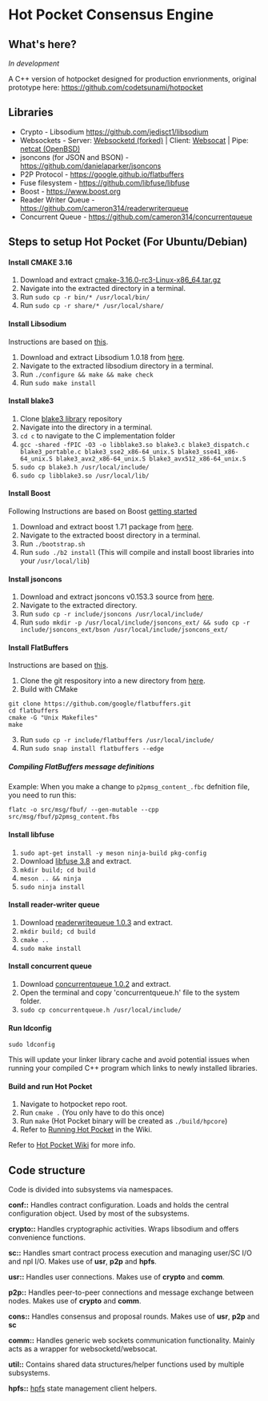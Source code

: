 # Hot Pocket Consensus Engine

## What's here?
*In development*

A C++ version of hotpocket designed for production envrionments, original prototype here: https://github.com/codetsunami/hotpocket

<!-- [Hot Pocket Wiki](https://github.com/HotPocketDev/core/wiki) -->

## Libraries
* Crypto - Libsodium https://github.com/jedisct1/libsodium
* Websockets - Server: [Websocketd (forked)](https://github.com/codetsunami/websocketd) | Client: [Websocat](https://github.com/vi/websocat) | Pipe: [netcat (OpenBSD)](https://man.openbsd.org/nc.1)
* jsoncons (for JSON and BSON) - https://github.com/danielaparker/jsoncons
* P2P Protocol - https://google.github.io/flatbuffers
* Fuse filesystem - https://github.com/libfuse/libfuse
* Boost - https://www.boost.org
* Reader Writer Queue - https://github.com/cameron314/readerwriterqueue
* Concurrent Queue - https://github.com/cameron314/concurrentqueue

## Steps to setup Hot Pocket (For Ubuntu/Debian)

#### Install CMAKE 3.16
1. Download and extract [cmake-3.16.0-rc3-Linux-x86_64.tar.gz](https://github.com/Kitware/CMake/releases/download/v3.16.0-rc3/cmake-3.16.0-rc3-Linux-x86_64.tar.gz)
2. Navigate into the extracted directory in a terminal.
3. Run `sudo cp -r bin/* /usr/local/bin/`
4. Run `sudo cp -r share/* /usr/local/share/`

#### Install Libsodium
Instructions are based on [this](https://libsodium.gitbook.io/doc/installation).

1. Download and extract Libsodium 1.0.18 from [here](https://download.libsodium.org/libsodium/releases/libsodium-1.0.18-stable.tar.gz).
2. Navigate to the extracted libsodium directory in a terminal.
3. Run `./configure && make && make check`
4. Run `sudo make install`

#### Install blake3
1. Clone [blake3 library](https://github.com/BLAKE3-team/BLAKE3) repository
2. Navigate into the directory in a terminal.
3. `cd c` to navigate to the C implementation folder
4. `gcc -shared -fPIC -O3 -o libblake3.so blake3.c blake3_dispatch.c blake3_portable.c blake3_sse2_x86-64_unix.S blake3_sse41_x86-64_unix.S blake3_avx2_x86-64_unix.S blake3_avx512_x86-64_unix.S`
5. `sudo cp blake3.h /usr/local/include/`
6. `sudo cp libblake3.so /usr/local/lib/`

#### Install Boost
Following Instructions are based on Boost [getting started](https://www.boost.org/doc/libs/1_71_0/more/getting_started/unix-variants.html#prepare-to-use-a-boost-library-binary)

1. Download and extract boost 1.71 package from [here](https://www.boost.org/users/history/version_1_71_0.html).
2. Navigate to the extracted boost directory in a terminal.
3. Run `./bootstrap.sh`
4. Run `sudo ./b2 install` (This will compile and install boost libraries into your `/usr/local/lib`)

#### Install jsoncons
1. Download and extract jsoncons v0.153.3 source from [here](https://github.com/danielaparker/jsoncons/archive/v0.153.3.zip).
2. Navigate to the extracted directory.
3. Run `sudo cp -r include/jsoncons /usr/local/include/`
4. Run `sudo mkdir -p /usr/local/include/jsoncons_ext/ && sudo cp -r include/jsoncons_ext/bson /usr/local/include/jsoncons_ext/`

#### Install FlatBuffers
Instructions are based on [this](https://google.github.io/flatbuffers/).

1. Clone the git respository into a new directory from [here](https://github.com/google/flatbuffers).
2. Build with CMake
```
git clone https://github.com/google/flatbuffers.git
cd flatbuffers
cmake -G "Unix Makefiles"
make
```
3. Run `sudo cp -r include/flatbuffers /usr/local/include/`
4. Run `sudo snap install flatbuffers --edge`

##### Compiling FlatBuffers message definitions
Example: When you make a change to `p2pmsg_content_.fbc` defnition file, you need to run this:

`flatc -o src/msg/fbuf/ --gen-mutable --cpp src/msg/fbuf/p2pmsg_content.fbs`

#### Install libfuse
1. `sudo apt-get install -y meson ninja-build pkg-config`
2. Download [libfuse 3.8](https://github.com/libfuse/libfuse/releases/download/fuse-3.8.0/fuse-3.8.0.tar.xz) and extract.
3. `mkdir build; cd build`
4. `meson .. && ninja`
6. `sudo ninja install`

#### Install reader-writer queue
1. Download [readerwritequeue 1.0.3](https://github.com/cameron314/readerwriterqueue/archive/v1.0.3.zip) and extract.
2. `mkdir build; cd build`
3. `cmake ..`
4. `sudo make install`

#### Install concurrent queue
1. Download [concurrentqueue 1.0.2](https://github.com/cameron314/concurrentqueue/archive/1.0.2.zip) and extract.
2. Open the terminal and copy 'concurrentqueue.h' file to the system folder.
3. `sudo cp concurrentqueue.h /usr/local/include/`

#### Run ldconfig
`sudo ldconfig`

This will update your linker library cache and avoid potential issues when running your compiled C++ program which links to newly installed libraries.

#### Build and run Hot Pocket
1. Navigate to hotpocket repo root.
1. Run `cmake .` (You only have to do this once)
1. Run `make` (Hot Pocket binary will be created as `./build/hpcore`)
1. Refer to [Running Hot Pocket](https://github.com/HotPocketDev/core/wiki/Running-Hot-Pocket) in the Wiki.

Refer to [Hot Pocket Wiki](https://github.com/HotPocketDev/core/wiki) for more info.

## Code structure
Code is divided into subsystems via namespaces.

**conf::** Handles contract configuration. Loads and holds the central configuration object. Used by most of the subsystems.

**crypto::** Handles cryptographic activities. Wraps libsodium and offers convenience functions.

**sc::** Handles smart contract process execution and managing user/SC I/O and npl I/O. Makes use of **usr**, **p2p** and **hpfs**.

**usr::** Handles user connections. Makes use of **crypto** and **comm**.

**p2p::** Handles peer-to-peer connections and message exchange between nodes. Makes use of **crypto** and **comm**.

**cons::** Handles consensus and proposal rounds. Makes use of **usr**, **p2p** and **sc**

**comm::** Handles generic web sockets communication functionality. Mainly acts as a wrapper for websocketd/websocat.

**util::** Contains shared data structures/helper functions used by multiple subsystems.

**hpfs::** [hpfs](https://github.com/HotPocketDev/hpfs) state management client helpers.